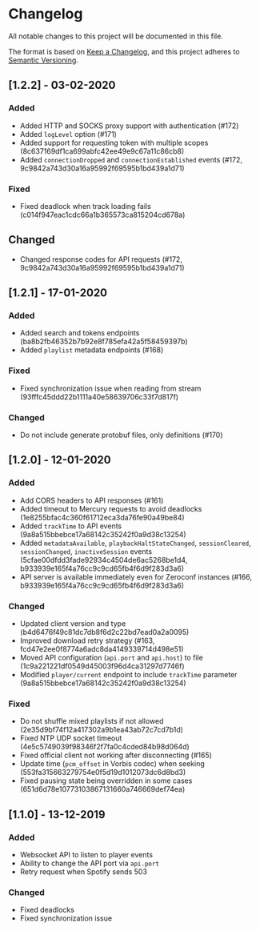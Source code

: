 # Changelog
All notable changes to this project will be documented in this file.

The format is based on [Keep a Changelog](https://keepachangelog.com/en/1.0.0/),
and this project adheres to [Semantic Versioning](https://semver.org/spec/v2.0.0.html).

## [1.2.2] - 03-02-2020
### Added
- Added HTTP and SOCKS proxy support with authentication (#172)
- Added `logLevel` option (#171)
- Added support for requesting token with multiple scopes (8c637169df1ca699abfc42ee49e9c67a11c86cb8)
- Added `connectionDropped` and `connectionEstablished` events (#172, 9c9842a743d30a16a95992f69595b1bd439a1d71)

### Fixed
- Fixed deadlock when track loading fails (c014f947eac1cdc66a1b365573ca815204cd678a)

## Changed
- Changed response codes for API requests (#172, 9c9842a743d30a16a95992f69595b1bd439a1d71)


## [1.2.1] - 17-01-2020
### Added
- Added search and tokens endpoints (ba8b2fb46352b7b92e8f785efa42a5f58459397b)
- Added `playlist` metadata endpoints (#168)

### Fixed
- Fixed synchronization issue when reading from stream (93fffc45ddd22b1111a40e58639706c33f7d817f)

### Changed
- Do not include generate protobuf files, only definitions (#170)


## [1.2.0] - 12-01-2020
### Added
- Add CORS headers to API responses (#161)
- Added timeout to Mercury requests to avoid deadlocks (1e8255bfac4c360f61712eca3da76fe90a49be84)
- Added `trackTime` to API events (9a8a515bbebce17a68142c35242f0a9d38c13254)
- Added `metadataAvailable`, `playbackHaltStateChanged`, `sessionCleared`, `sessionChanged`, `inactiveSession` events (5cfae00dfdd3fade92934c4504de6ac5268be1d4, b933939e165f4a76cc9c9cd65fb4f6d9f283d3a6)
- API server is available immediately even for Zeroconf instances (#166, b933939e165f4a76cc9c9cd65fb4f6d9f283d3a6)

### Changed
- Updated client version and type (b4d6476f49c81dc7db8f6d2c22bd7ead0a2a0095)
- Improved download retry strategy (#163, fcd47e2ee0f8774a6adc8da4149339714d498e51)
- Moved API configuration (`api.port` and `api.host`) to file (1c9a221221df0549d45003f96d4ca31297d7746f)
- Modified `player/current` endpoint to include `trackTime` parameter (9a8a515bbebce17a68142c35242f0a9d38c13254)

### Fixed
- Do not shuffle mixed playlists if not allowed (2e35d9bf74f12a417302a9b1ea43ab72c7cd7b1d)
- Fixed NTP UDP socket timeout (4e5c5749039f98346f2f7fa0c4cded84b98d064d)
- Fixed official client not working after disconnecting (#165)
- Update time (`pcm_offset` in Vorbis codec) when seeking (553fa315663279754e0f5d19d1012073dc6d8bd3)
- Fixed pausing state being overridden in some cases (651d6d78e10773103867131660a746669def74ea)


## [1.1.0] - 13-12-2019
### Added
- Websocket API to listen to player events
- Ability to change the API port via `api.port`
- Retry request when Spotify sends 503

### Changed
- Fixed deadlocks
- Fixed synchronization issue
